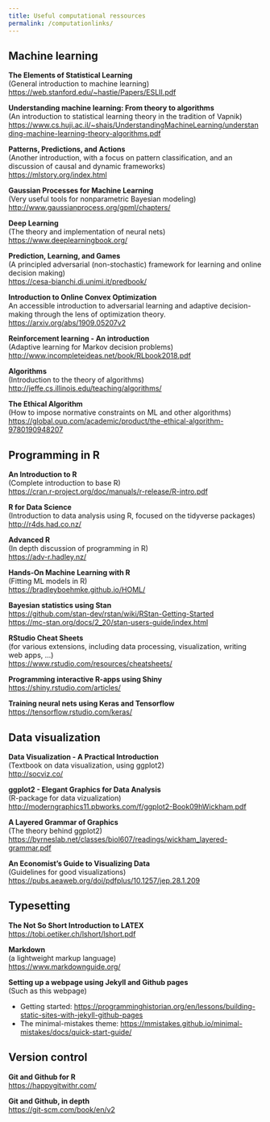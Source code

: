 ```yaml
---
title: Useful computational ressources
permalink: /computationlinks/
---
```



## Machine learning
**The Elements of Statistical Learning**  
(General introduction to machine learning)  
<https://web.stanford.edu/~hastie/Papers/ESLII.pdf>

**Understanding machine learning: From theory to algorithms**  
(An introduction to statistical learning theory in the tradition of Vapnik)  
<https://www.cs.huji.ac.il/~shais/UnderstandingMachineLearning/understanding-machine-learning-theory-algorithms.pdf>

**Patterns, Predictions, and Actions**  
(Another introduction, with a focus on pattern classification, and an discussion of causal and dynamic frameworks)  
<https://mlstory.org/index.html>

**Gaussian Processes for Machine Learning**  
(Very useful tools for nonparametric Bayesian modeling)  
<http://www.gaussianprocess.org/gpml/chapters/>  

**Deep Learning**  
(The theory and implementation of neural nets)  
<https://www.deeplearningbook.org/>  

**Prediction, Learning, and Games**  
(A principled adversarial (non-stochastic) framework for learning and online decision making)  
<https://cesa-bianchi.di.unimi.it/predbook/>

**Introduction to Online Convex Optimization**  
An accessible introduction to adversarial learning and adaptive decision-making through the lens of optimization theory.  
<https://arxiv.org/abs/1909.05207v2>  

**Reinforcement learning - An introduction**  
(Adaptive learning for Markov decision problems)  
<http://www.incompleteideas.net/book/RLbook2018.pdf>  

**Algorithms**  
(Introduction to the theory of algorithms)  
<http://jeffe.cs.illinois.edu/teaching/algorithms/>  

**The Ethical Algorithm**  
(How to impose normative constraints on ML and other algorithms)  
<https://global.oup.com/academic/product/the-ethical-algorithm-9780190948207>  
  

## Programming in R
**An Introduction to R**  
(Complete introduction to base R)  
<https://cran.r-project.org/doc/manuals/r-release/R-intro.pdf>  

**R for Data Science**  
(Introduction to data analysis using R, focused on the tidyverse packages)  
<http://r4ds.had.co.nz/>  

**Advanced R**  
(In depth discussion of programming in R)  
<https://adv-r.hadley.nz/>  

**Hands-On Machine Learning with R**  
(Fitting ML models in R)  
<https://bradleyboehmke.github.io/HOML/>  

**Bayesian statistics using Stan**  
<https://github.com/stan-dev/rstan/wiki/RStan-Getting-Started>  
<https://mc-stan.org/docs/2_20/stan-users-guide/index.html>  

**RStudio Cheat Sheets**  
(for various extensions, including data processing, visualization, writing web apps, ...)  
<https://www.rstudio.com/resources/cheatsheets/>  

**Programming interactive R-apps using Shiny**  
<https://shiny.rstudio.com/articles/>  

**Training neural nets using Keras and Tensorflow**  
<https://tensorflow.rstudio.com/keras/>  


## Data visualization

**Data Visualization - A Practical Introduction**  
(Textbook on data visualization, using ggplot2)  
<http://socviz.co/>  

**ggplot2 - Elegant Graphics for Data Analysis**  
(R-package for data vizualization)  
<http://moderngraphics11.pbworks.com/f/ggplot2-Book09hWickham.pdf>  

**A Layered Grammar of Graphics**  
(The theory behind ggplot2)  
<https://byrneslab.net/classes/biol607/readings/wickham_layered-grammar.pdf>  

**An Economist’s Guide to Visualizing Data**  
(Guidelines for good visualizations)  
<https://pubs.aeaweb.org/doi/pdfplus/10.1257/jep.28.1.209>  


## Typesetting
**The Not So Short Introduction to LATEX**  
<https://tobi.oetiker.ch/lshort/lshort.pdf>  

**Markdown**  
(a lightweight markup language)  
<https://www.markdownguide.org/>  

**Setting up a webpage using Jekyll and Github pages**  
(Such as this webpage)
- Getting started: <https://programminghistorian.org/en/lessons/building-static-sites-with-jekyll-github-pages>  
- The minimal-mistakes theme: <https://mmistakes.github.io/minimal-mistakes/docs/quick-start-guide/>  


## Version control
**Git and Github for R**  
<https://happygitwithr.com/>  

**Git and Github, in depth**  
<https://git-scm.com/book/en/v2>  




